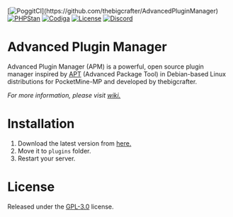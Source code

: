 [![PoggitCI](https://poggit.pmmp.io/ci.shield/thebigcrafter/AdvancedPluginManager/~)](https://github.com/thebigcrafter/AdvancedPluginManager)
[![PHPStan](https://github.com/thebigcrafter/AdvancedPluginManager/actions/workflows/phpstan-analysis.yml/badge.svg)](https://github.com/thebigcrafter/AdvancedPluginManager/actions/workflows/phpstan-analysis.yml)
[![Codiga](https://api.codiga.io/project/30510/score/svg)](https://github.com/thebigcrafter/AdvancedPluginManager)
[![License](https://img.shields.io/github/license/thebigcrafter/AdvancedPluginManager)](https://github.com/thebigcrafter/AdvancedPluginManager/blob/main/LICENSE)
[![Discord](https://img.shields.io/discord/912857752383139880)](https://discord.gg/pdUvA8nXJC)

# Advanced Plugin Manager

Advanced Plugin Manager (APM) is a powerful, open source plugin manager inspired by [APT](https://en.wikipedia.org/wiki/APT_(software)) (Advanced Package Tool) in Debian-based Linux distributions for PocketMine-MP and developed by thebigcrafter.

*For more information, please visit [wiki.](https://github.com/thebigcrafter/AdvancedPluginManager/wiki)*

# Installation

1. Download the latest version from [here.](https://github.com/thebigcrafter/AdvancedPluginManager/releases)
2. Move it to `plugins` folder.
3. Restart your server.

# License

Released under the [GPL-3.0](https://github.com/MintoD/AdvancedPluginManager/blob/main/LICENSE) license.
